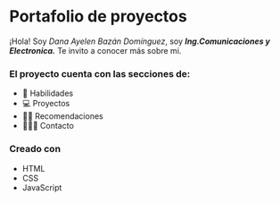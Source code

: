 # Portafolio de proyectos
¡Hola! Soy *Dana Ayelen Bazán Domínguez*, soy ***Ing.Comunicaciones y Electronica.*** Te invito a conocer más sobre mi.

### El proyecto cuenta con las secciones de:
- 🤖 Habilidades
- 💻 Proyectos
- 👧🏽 Recomendaciones
- 👩🏽‍💻 Contacto

### Creado con
- HTML
- CSS
- JavaScript

